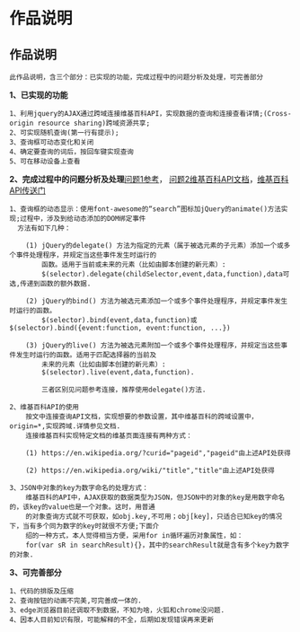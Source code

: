 

# 作品说明
## 作品说明
    此作品说明，含三个部分：已实现的功能，完成过程中的问题分析及处理，可完善部分
**1、已实现的功能**

    1、利用jquery的AJAX通过跨域连接维基百科API，实现数据的查询和连接查看详情;(Cross-origin resource sharing)跨域资源共享;
    2、可实现随机查询(第一行有提示);
    3、查询框可动态变化和关闭
    4、确定要查询的词后，按回车键实现查询
    5、可在移动设备上查看

**2、完成过程中的问题分析及处理**[问题1参考](https://www.cnblogs.com/dumuqiao/archive/2011/09/09/2172511.html)，
[问题2维基百科API文档](https://www.mediawiki.org/wiki/API:Main_page)，[维基百科API传送门](https://en.wikipedia.org/wiki/Special:ApiSandbox#action=query&titles=Main%20Page&prop=revisions&rvprop=content&format=jsonfm)

    1、查询框的动态显示：使用font-awesome的“search”图标加jQuery的animate()方法实现;过程中，涉及到给动态添加的DOM绑定事件
      方法有如下几种：
      
        (1) jQuery的delegate() 方法为指定的元素（属于被选元素的子元素）添加一个或多个事件处理程序，并规定当这些事件发生时运行的
            函数。适用于当前或未来的元素（比如由脚本创建的新元素）:
            $(selector).delegate(childSelector,event,data,function),data可选,传递到函数的额外数据.
            
        (2) jQuery的bind() 方法为被选元素添加一个或多个事件处理程序，并规定事件发生时运行的函数。
            $(selector).bind(event,data,function)或$(selector).bind({event:function, event:function, ...})
             
        (3) jQuery的live() 方法为被选元素附加一个或多个事件处理程序，并规定当这些事件发生时运行的函数。适用于匹配选择器的当前及
            未来的元素（比如由脚本创建的新元素）:
            $(selector).live(event,data,function).
            
            三者区别见问题参考连接，推荐使用delegate()方法.
            
    2、维基百科API的使用
        按文中连接查询API文档，实现想要的参数设置，其中维基百科的跨域设置中，origin=*,实现跨域.详情参见文档.
        连接维基百科实现特定文档的维基页面连接有两种方式：
        
        (1) https://en.wikipedia.org/?curid="pageid","pageid"由上述API处获得
        
        (2) https://en.wikipedia.org/wiki/"title","title"由上述API处获得
     
    3、JSON中对象的key为数字命名的处理方式：
        维基百科的API中，AJAX获取的数据类型为JSON，但JSON中的对象的key是用数字命名的，该key的value也是一个对象。这时，用普通
        的对象查询方式就不可获取，如obj.key,不可用；obj[key]，只适合已知key的情况下，当有多个同为数字的key时就很不方便;下面介
        绍的一种方式，本人觉得相当方便，采用for in循环遍历对象属性，如：
        for(var sR in searchResult){}，其中的searchResult就是含有多个key为数字的对象.
        
**3、可完善部分**

    1、代码的排版及压缩
    2、查询按钮的动画不完美,可完善成一体的.
    3、edge浏览器目前还调取不到数据，不知为啥，火狐和chrome没问题.
    4、因本人目前知识有限，可能解释的不全，后期如发现错误再来更新
   
